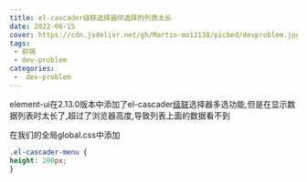 ```yaml
---
title: el-cascader级联选择器供选择的列表太长
date: 2022-06-15
cover: https://cdn.jsdelivr.net/gh/Martin-mo12138/picbed/devproblem.jpg
tags:
 - 前端
 - dev-problem
categories:
 -  dev-problem
---
```


element-ui在2.13.0版本中添加了el-cascader[级联](https://so.csdn.net/so/search?q=级联&spm=1001.2101.3001.7020)选择器多选功能,但是在显示数据列表时太长了,超过了浏览器高度,导致列表上面的数据看不到

在我们的全局global.css中添加

```css
.el-cascader-menu {
height: 200px;
}
```

